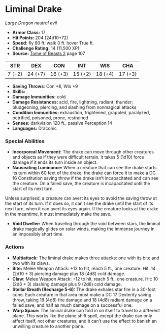 # Liminal Drake

*Large* *Dragon* *neutral evil*

- **Armor Class:** 17
- **Hit Points:** 204 (24d10+72)
- **Speed:** fly 80 ft. walk 0 ft. hover True ft.
- **Challenge Rating:** 14 (11,500 XP)
- **Source:** [Tome of Beasts 2](https://koboldpress.com/kpstore/product/tome-of-beasts-2-for-5th-edition) page 107

| STR | DEX | CON | INT | WIS | CHA |
| --- | --- | --- | --- | --- | --- |
| 7 (-2) | 24 (+7) | 16 (+3) | 15 (+2) | 18 (+4) | 17 (+3) |

- **Saving Throws**: Con +8, Wis +9
- **Skills:** 
- **Damage Immunities:** cold
- **Damage Resistances:** acid, fire, lightning, radiant, thunder; bludgeoning, piercing, and slashing from nonmagical attacks
- **Condition Immunities:** exhaustion, frightened, grappled, paralyzed, petrified, poisoned, prone, restrained
- **Senses:** darkvision 120 ft., passive Perception 14
- **Languages:** Draconic
### Special Abilities
- **Incorporeal Movement:** The drake can move through other creatures and objects as if they were difficult terrain. It takes 5 (1d10) force damage if it ends its turn inside an object.
- **Nauseating Luminance:** When a creature that can see the drake starts its turn within 60 feet of the drake, the drake can force it to make a DC 16 Constitution saving throw if the drake isn’t incapacitated and can see the creature. On a failed save, the creature is incapacitated until the start of its next turn.

Unless surprised, a creature can avert its eyes to avoid the saving throw at the start of its turn. If it does so, it can’t see the drake until the start of its next turn, when it can avert its eyes again. If the creature looks at the drake in the meantime, it must immediately make the save.
- **Void Dweller:** When traveling through the void between stars, the liminal drake magically glides on solar winds, making the immense journey in an impossibly short time.
### Actions
- **Multiattack:** The liminal drake makes three attacks: one with its bite and two with its claws.
- **Bite:** Melee Weapon Attack: +12 to hit, reach 5 ft., one creature. Hit: 14 (2d10 + 3) piercing damage plus 18 (4d8) cold damage.
- **Claw:** Melee Weapon Attack: +12 to hit, reach 5 ft., one creature. Hit: 10 (2d6 + 3) slashing damage plus 9 (2d8) cold damage.
- **Stellar Breath (Recharge 5-6):** The drake exhales star fire in a 30-foot cone. Each creature in that area must make a DC 17 Dexterity saving throw, taking 18 (4d8) fire damage and 18 (4d8) radiant damage on a failed save, and half as much damage on a successful one.
- **Warp Space:** The liminal drake can fold in on itself to travel to a different plane. This works like the plane shift spell, except the drake can only affect itself, not other creatures, and it can’t use the effect to banish an unwilling creature to another plane.


